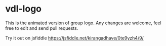 # vdl-logo

This is the animated version of group logo. Any changes are welcome, feel free to edit and send pull requests.

Try it out on jsfiddle
https://jsfiddle.net/kirangadhave/0te9yzh4/9/
